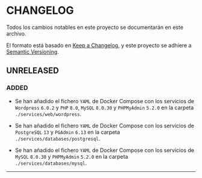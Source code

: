 # CHANGELOG

Todos los cambios notables en este proyecto se documentarán en este archivo.

El formato está basado en [Keep a Changelog](https://keepachangelog.com/en/1.0.0/), y este proyecto se adhiere a [Semantic Versioning](https://semver.org/spec/v2.0.0.html).

## UNRELEASED

### ADDED

- Se han añadido el fichero `YAML` de Docker Compose con los servicios de `Wordpress` `6.0.2` y `PHP` `8.0`, `MySQL` `8.0.30` y `PHPMyAdmin` `5.2.0` en la carpeta `./services/web/wordpress`.  


- Se han añadido el fichero `YAML` de Docker Compose con los servicios de `PostgreSQL` `13` y `PGAdmin` `6.13` en la carpeta `./services/databases/postgresql`.


- Se han añadido el fichero `YAML` de Docker Compose con los servicios de `MySQL` `8.0.30` y `PHPMyAdmin` `5.2.0` en la carpeta `./services/databases/mysql`.

---